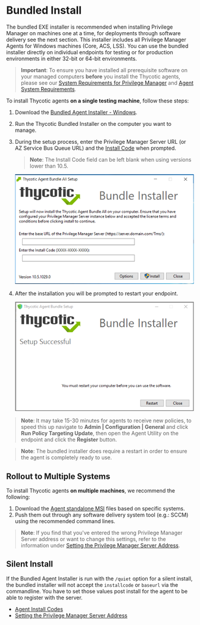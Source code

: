 [title]: # (Bundled Install)
[tags]: # (agent,endpoint)
[priority]: # (2)
# Bundled Install

The bundled EXE installer is recommended when installing Privilege Manager on machines one at a time, for deployments through software delivery see the next section. This installer includes all Privilege Manager Agents for Windows machines (Core, ACS, LSS). You can use the bundled installer directly on individual endpoints for testing or for production environments in either 32-bit or 64-bit environments.

>**Important**:
>To ensure you have installed all prerequisite software on your managed computers __before__ you install the Thycotic agents, please see our [System Requirements for Privilege Manager](../sysreq.md) and [Agent System Requirements](index.md).

To install Thycotic agents __on a single testing machine__, follow these steps:

1. Download the [Bundled Agent Installer - Windows](../../sw-downloads.md).
1. Run the Thycotic Bundled Installer on the computer you want to manage.
1. During the setup process, enter the Privilege Manager Server URL (or AZ Service Bus Queue URL) and the [Install Code](../installcode.md) when prompted.

   >**Note**: The Install Code field can be left blank when using versions lower than 10.5.

   ![Bundle Installer Setup](../images/bundle/setup.png "Bundle Installer Setup")
1. After the installation you will be prompted to restart your endpoint.

   ![Restart prompt after agent installation](../images/bundle/restart-prompt.png "Restart prompt after agent bundle installation")

>**Note**:
>It may take 15-30 minutes for agents to receive new policies, to speed this up navigate to __Admin | Configuration | General__ and click __Run Policy Targeting Update__, then open the Agent Utility on the endpoint and click the __Register__ button.

>**Note**:
>The bundled installer does require a restart in order to ensure the agent is completely ready to use.

## Rollout to Multiple Systems

To install Thycotic agents __on multiple machines__, we recommend the following:

1. Download the [Agent standalone MSI](agent-inst-win.md) files based on specific systems.
1. Push them out through any software delivery system tool (e.g.: SCCM) using the recommended command lines.

>**Note**:
>If you find that you've entered the wrong Privilege Manager Server address or want to change this settings, refer to the information under [Setting the Privilege Manager Server Address](../../../agents/all/agent-set-server-address.md).

## Silent Install

If the Bundled Agent Installer is run with the `/quiet` option for a silent install, the bundled installer will not accept the `installcode` or `baseurl` via the commandline. You have to set those values post install for the agent to be able to register with the server.

* [Agent Install Codes](../installcode.md)
* [Setting the Privilege Manager Server Address](../../../agents/all/agent-set-server-address.md)
